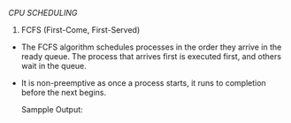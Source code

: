 *CPU SCHEDULING*


1. FCFS (First-Come, First-Served)
   
- The FCFS algorithm schedules processes in the order they arrive in the ready queue. The process that arrives first is executed first, and others wait in the queue.
- It is non-preemptive as once a process starts, it runs to completion before the next begins.

  Sampple Output:

  
